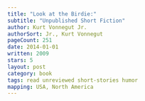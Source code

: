 ```yaml
---
title: "Look at the Birdie:"
subtitle: "Unpublished Short Fiction"
author: Kurt Vonnegut Jr.
authorSort: Jr., Kurt Vonnegut
pageCount: 251
date: 2014-01-01
written: 2009
stars: 5
layout: post
category: book
tags: read unreviewed short-stories humor
mapping: USA, North America
---
```

